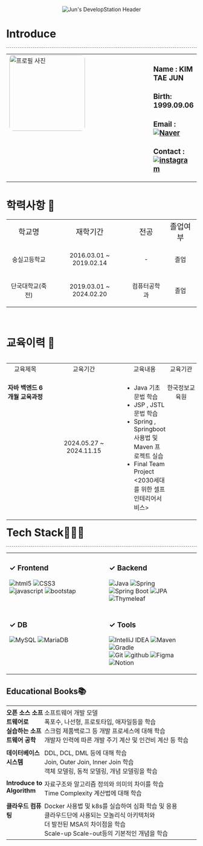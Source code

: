 <p align="center">
  <img src="https://capsule-render.vercel.app/api?type=Transparent&text=Jun%27s%20DevelopStation%20%F0%9F%92%BB&fontAlign=&fontSize=40&animation=twinkling&desc=Welcome%20to%20My%20Repository!%20Backend%20Developer%20Mr.Jun&&descAlignY=70&theme=dark&height=150" alt="Jun's DevelopStation Header">
</p>

<h1>Introduce</h1>
<div style="border-bottom: 1px dashed #666; width: 100%; margin: 10px 0;"></div>

<table align="center" style="width:100%; border:none; border-collapse:collapse; background-color:transparent;">
  <tr>
    <td style="width:100%; vertical-align: top; padding-right: 20px; border:none; background-color:transparent;">
      <img src="https://github.com/user-attachments/assets/6097649c-3f20-48dd-99a4-77ba1b930ffc" width="200px" style="border-radius: 10px; border:none;" alt="프로필 사진">
    </td>
    <td style="width:22%; vertical-align: top; padding-left: 20px; border:none; background-color:transparent; text-align:left;">
      <div style="margin-bottom: 10px;">
        <h3>Name : KIM TAE JUN</h3>
      </div>
      <div style="margin-bottom: 10px;">
        <h3>Birth: 1999.09.06</h3>
      </div>
      <div style="margin-bottom: 10px;">
        <h3>Email : <a href="mailto:somang567@naver.com" target="_blank"><img src="https://img.shields.io/badge/Naver-03C75A?style=for-the-badge&logo=naver&logoColor=white" alt="Naver"></a></h3>
      </div>
      <div style="margin-bottom: 10px;">
        <h3>Contact : <a href="https://www.instagram.com/xroawlns__/" target="_blank"><img src="https://img.shields.io/badge/Instagram-E4405F?style=for-the-badge&logo=instagram&logoColor=white" alt="instagram"></a></h3>
      </div>
    </td>
  </tr>
</table>

<h1>학력사항 🏫</h1>
<table>
  <tr align="center" style="font-size: 20px;">
    <td>학교명</td>
    <td>재학기간</td>
    <td>전공</td>
    <td>졸업여부</td>
  </tr>
  <tr align="center">
    <td><p>숭실고등학교</p></td>
    <td><p>2016.03.01 ~ 2019.02.14</p></td>
    <td><p>-</p></td>
    <td><p>졸업</p></td>
  </tr>
   <tr align="center">
    <td><p>단국대학교(죽전)</p></td>
    <td><p>2019.03.01 ~ 2024.02.20</p></td>
    <td><p>컴퓨터공학과</p></td>
    <td><p>졸업</p></td>
  </tr>
</table>
<br>
<div style="clear: both;"></div>
<h1>교육이력 📑</h1> <table align="left" style="width:100%; border:none; border-collapse:collapse; background-color:transparent;">
  <tr align="center"> 
    <td>교육제목</td>
    <td>교육기간</td>
    <td>교육내용</td>
    <td>교육기관</td>
  </tr>
  <tr>
    <td style="width:22%; vertical-align: top; padding: 5px 0px; border:none; background-color:transparent; font-weight:bold;">
      <p align="center">자바 백엔드 6개월 교육과정</p>
    </td>
    <td style="width:45%;">
      <p align="center">2024.05.27 ~ 2024.11.15</p>
    </td>
    <td style="width: 15%; vertical-align: top; padding: 5px 0px; border:none; background-color:transparent;">
      <ul>
        <li>Java 기초 문법 학습</li>
        <li>JSP , JSTL 문법 학습</li>
        <li>Spring , Springboot 사용법 및 Maven 프로젝트 실습</li>
        <li>Final Team Project <2030세대를 위한 셀프인테리어서비스></li>
      </ul>
    </td>
    <td style="width: 20%; vertical-align: top; padding: 5px 0px; border:none; background-color:transparent;">
      <p align="center">한국정보교육원</p>
    </td>
  </tr>
</table>

<br><br><br><br><br><br><br>
               
<h1>Tech Stack🧑🏻‍💻</h1>
<div style="border-bottom: 1px dashed #666; width: 100%; margin: 10px 0;"></div>

<table style="width:100%; border:none; border-collapse:collapse; background-color:transparent;">
  <tr>
    <td style="width:50%; vertical-align: top; padding-right: 20px; border:none; background-color:transparent;">
      <h3>✓ Frontend</h3>
      <p>
        <img src="https://img.shields.io/badge/HTML5-E34F26?style=for-the-badge&logo=html5&logoColor=white" alt="html5">
        <img src="https://img.shields.io/badge/CSS3-1572B6?style=for-the-badge&logo=css3&logoColor=white" alt="CSS3">
        <br>
        <img src="https://img.shields.io/badge/Javascript-F7DF1E?style=for-the-badge&logo=javascript&logoColor=white" alt="javascript">
        <img src="https://img.shields.io/badge/Bootstrap-7952B3?style=for-the-badge&logo=bootstrap&logoColor=white" alt="bootstap">
      </p>
    </td>
    <td style="width:50%; vertical-align: top; padding-left: 20px; border:none; background-color:transparent;">
      <h3>✓ Backend</h3>
      <p>
        <img src="https://img.shields.io/badge/Java-007396?style=for-the-badge&logo=java&logoColor=white" alt="Java">
        <img src="https://img.shields.io/badge/Spring-6DB33F?style=for-the-badge&logo=spring&logoColor=white" alt="Spring">
        <br>
        <img src="https://img.shields.io/badge/SpringBoot-13C100?style=for-the-badge&logo=spring%20boot&logoColor=white" alt="Spring Boot">
        <img src="https://img.shields.io/badge/JPA-6DB33F?style=for-the-badge&logo=hibernate&logoColor=white" alt="JPA">
        <img src="https://img.shields.io/badge/Thymeleaf-005F0F?style=for-the-badge&logo=thymeleaf&logoColor=white" alt="Thymeleaf">
      </p>
    </td>
  </tr>
  <tr>
    <td style="width:50%; vertical-align: top; padding-right: 20px; border:none; background-color:transparent;">
      <h3>✓ DB</h3>
      <p>
        <img src="https://img.shields.io/badge/MySQL-4479A1?style=for-the-badge&logo=mysql&logoColor=white" alt="MySQL">
        <img src="https://img.shields.io/badge/MariaDB-003545?style=for-the-badge&logo=mariadb&logoColor=white" alt="MariaDB">
      </p>
    </td>
    <td style="width:50%; vertical-align: top; padding-left: 20px; border:none; background-color:transparent;">
      <h3>✓ Tools</h3>
      <p>
        <img src="https://img.shields.io/badge/IntelliJ_IDEA-000000?style=for-the-badge&logo=intellij-idea&logoColor=white" alt="IntelliJ IDEA">
        <img src="https://img.shields.io/badge/Maven-C71A36?style=for-the-badge&logo=apache-maven&logoColor=white" alt="Maven">
        <img src="https://img.shields.io/badge/Gradle-02303A?style=for-the-badge&logo=gradle&logoColor=white" alt="Gradle">
        <br>
        <img src="https://img.shields.io/badge/Git-F05032?style=for-the-badge&logo=git&logoColor=white" alt="Git">
        <img src="https://img.shields.io/badge/github-181717?style=for-the-badge&logo=github&logoColor=white" alt="github">
        <img src="https://img.shields.io/badge/Figma-F24E1E?style=for-the-badge&logo=figma&logoColor=white" alt="Figma">
        <img src="https://img.shields.io/badge/Notion-000000?style=for-the-badge&logo=notion&logoColor=black" alt="Notion">
      </p>
    </td>
  </tr>
</table>


<h2>Educational Books📚</h2>
<table style="width:100%; border:none; border-collapse:collapse; background-color:transparent;">
  <tr>
    <td style="width:20%; vertical-align: top; padding: 5px 0px; border:none; background-color:transparent; font-weight:bold;">오픈 소스 소프트웨어로<br>실습하는 소프트웨어 공학</td>
    <td style="width:80%; vertical-align: top; padding: 5px 0px; border:none; background-color:transparent;">
      <ul style="list-style-type:none; margin:0; padding-left:0;">
        <li>소프트웨어 개발 모델</li>
        <li>폭포수, 나선형, 프로토타입, 애자일등을 학습</li>
        <li>스크럼 제품백로그 등 개발 프로세스에 대해 학습</li>
        <li>개발자 인력에 따른 개발 주기 계산 및 인건비 계산 등 학습</li>
      </ul>
    </td>
  </tr>
  <tr>
    <td style="width:20%; vertical-align: top; padding: 5px 0px; border:none; background-color:transparent; font-weight:bold;">데이터베이스 시스템</td>
    <td style="width:80%; vertical-align: top; padding: 5px 0px; border:none; background-color:transparent;">
      <ul style="list-style-type:none; margin:0; padding-left:0;">
        <li>DDL, DCL, DML 등에 대해 학습</li>
        <li>Join, Outer Join, Inner Join 학습</li>
        <li>객체 모델링, 동적 모델링, 개념 모델링을 학습</li>
      </ul>
    </td>
  </tr>
  <tr>
    <td style="width:20%; vertical-align: top; padding: 5px 0px; border:none; background-color:transparent; font-weight:bold;">Introduce to Algorithm</td>
    <td style="width:80%; vertical-align: top; padding: 5px 0px; border:none; background-color:transparent;">
      <ul style="list-style-type:none; margin:0; padding-left:0;">
        <li>자료구조와 알고리즘 정의와 의미의 차이를 학습</li>
        <li>Time Complexity 계산법에 대해 학습</li>
      </ul>
    </td>
  </tr>
  <tr>
    <td style="width:20%; vertical-align: top; padding: 5px 0px; border:none; background-color:transparent; font-weight:bold;">클라우드 컴퓨팅</td>
    <td style="width:80%; vertical-align: top; padding: 5px 0px; border:none; background-color:transparent;">
      <ul style="list-style-type:none; margin:0; padding-left:0;">
        <li>Docker 사용법 및 k8s를 실습하여 심화 학습 및 응용</li>
        <li>클라우드단에 사용되는 모놀리식 아키텍처와<br>더 발전된 MSA의 차이점을 학습</li>
        <li>Scale-up Scale-out등의 기본적인 개념을 학습</li>
      </ul>
    </td>
  </tr>
</table>

